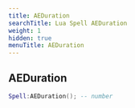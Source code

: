 ```yaml
---
title: AEDuration
searchTitle: Lua Spell AEDuration
weight: 1
hidden: true
menuTitle: AEDuration
---
```

## AEDuration
```lua
Spell:AEDuration(); -- number
```